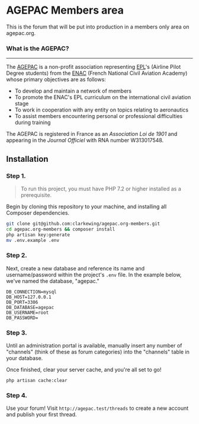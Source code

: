 # AGEPAC Members area

This is the forum that will be put into production in a members only area on agepac.org.

### What is the AGEPAC?
-----
The [AGEPAC](http://www.agepac.org "View the AGEPAC website") is a non-profit association representing [EPL](http://www.enac.fr/en/pilot-training)'s (Airline Pilot Degree students) from the [ENAC](http://www.enac.fr "View the ENAC website") (French National Civil Aviation Academy) whose primary objectives are as follows:

- To develop and maintain a network of members
- To promote the ENAC's EPL curriculum on the international civil aviation stage
- To work in cooperation with any entity on topics relating to aeronautics
- To assist members encountering personal or professional difficulties during training

The AGEPAC is registered in France as an _Association Loi de 1901_ and appearing in the _Journal Officiel_ with RNA number W313017548.

## Installation

### Step 1.

 > To run this project, you must have PHP 7.2 or higher installed as a prerequisite.

 Begin by cloning this repository to your machine, and installing all Composer dependencies.

 ```bash
 git clone git@github.com:clarkewing/agepac.org-members.git
 cd agepac.org-members && composer install
 php artisan key:generate
 mv .env.example .env
 ```

 ### Step 2.

 Next, create a new database and reference its name and username/password within the project's `.env` file. In the example below, we've named the database, "agepac."

 ```
 DB_CONNECTION=mysql
 DB_HOST=127.0.0.1
 DB_PORT=3306
 DB_DATABASE=agepac
 DB_USERNAME=root
 DB_PASSWORD=
 ```

 ### Step 3.

 Until an administration portal is available, manually insert any number of "channels" (think of these as forum categories) into the "channels" table in your database.

 Once finished, clear your server cache, and you're all set to go!

 ```
 php artisan cache:clear
 ```

 ### Step 4.

 Use your forum! Visit `http://agepac.test/threads` to create a new account and publish your first thread.
